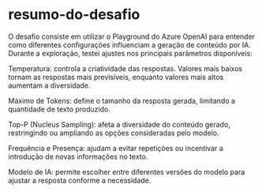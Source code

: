 # resumo-do-desafio
O desafio consiste em utilizar o Playground do Azure OpenAI para entender como diferentes configurações influenciam a geração de conteúdo por IA. Durante a exploração, testei ajustes nos principais parâmetros disponíveis:

Temperatura: controla a criatividade das respostas. Valores mais baixos tornam as respostas mais previsíveis, enquanto valores mais altos aumentam a diversidade.

Máximo de Tokens: define o tamanho da resposta gerada, limitando a quantidade de texto produzido.

Top-P (Nucleus Sampling): afeta a diversidade do conteúdo gerado, restringindo ou ampliando as opções consideradas pelo modelo.

Frequência e Presença: ajudam a evitar repetições ou incentivar a introdução de novas informações no texto.

Modelo de IA: permite escolher entre diferentes versões do modelo para ajustar a resposta conforme a necessidade.
